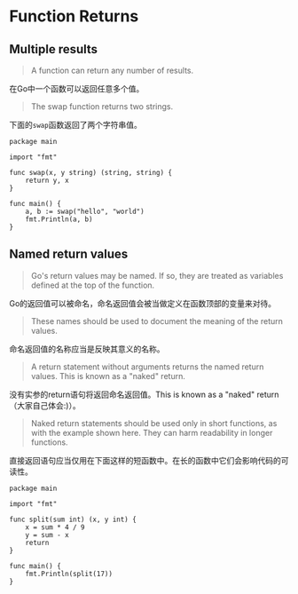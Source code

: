 # Function Returns

## Multiple results

> A function can return any number of results.

在Go中一个函数可以返回任意多个值。

> The swap function returns two strings.

下面的`swap`函数返回了两个字符串值。

```
package main

import "fmt"

func swap(x, y string) (string, string) {
	return y, x
}

func main() {
	a, b := swap("hello", "world")
	fmt.Println(a, b)
}
```

## Named return values

> Go's return values may be named. If so, they are treated as variables defined at the top of the function.

Go的返回值可以被命名，命名返回值会被当做定义在函数顶部的变量来对待。

> These names should be used to document the meaning of the return values.

命名返回值的名称应当是反映其意义的名称。

> A return statement without arguments returns the named return values. This is known as a "naked" return.

没有实参的return语句将返回命名返回值。This is known as a "naked" return（大家自己体会:)）。

> Naked return statements should be used only in short functions, as with the example shown here. They can harm readability in longer functions.

直接返回语句应当仅用在下面这样的短函数中。在长的函数中它们会影响代码的可读性。

```
package main

import "fmt"

func split(sum int) (x, y int) {
	x = sum * 4 / 9
	y = sum - x
	return
}

func main() {
	fmt.Println(split(17))
}
```
